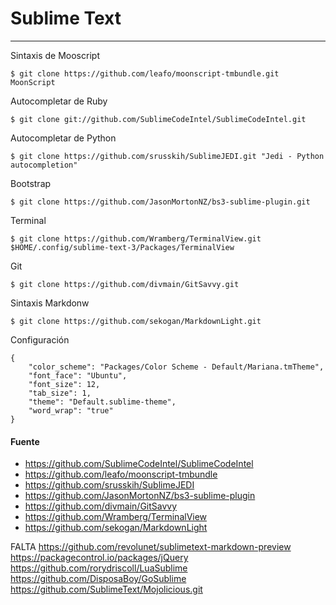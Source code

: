 # Sublime Text

---

Sintaxis de Mooscript

    $ git clone https://github.com/leafo/moonscript-tmbundle.git MoonScript

Autocompletar de Ruby

    $ git clone git://github.com/SublimeCodeIntel/SublimeCodeIntel.git

Autocompletar de Python

    $ git clone https://github.com/srusskih/SublimeJEDI.git "Jedi - Python autocompletion"
    
Bootstrap

    $ git clone https://github.com/JasonMortonNZ/bs3-sublime-plugin.git
    
Terminal

    $ git clone https://github.com/Wramberg/TerminalView.git $HOME/.config/sublime-text-3/Packages/TerminalView
    
Git

    $ git clone https://github.com/divmain/GitSavvy.git
    
Sintaxis Markdonw

    $ git clone https://github.com/sekogan/MarkdownLight.git
    
Configuración

    {
        "color_scheme": "Packages/Color Scheme - Default/Mariana.tmTheme",
        "font_face": "Ubuntu",
        "font_size": 12,
        "tab_size": 1,
        "theme": "Default.sublime-theme",
        "word_wrap": "true"
    }


#### Fuente

+ https://github.com/SublimeCodeIntel/SublimeCodeIntel
+ https://github.com/leafo/moonscript-tmbundle
+ https://github.com/srusskih/SublimeJEDI
+ https://github.com/JasonMortonNZ/bs3-sublime-plugin
+ https://github.com/divmain/GitSavvy
+ https://github.com/Wramberg/TerminalView
+ https://github.com/sekogan/MarkdownLight

FALTA
https://github.com/revolunet/sublimetext-markdown-preview
https://packagecontrol.io/packages/jQuery
https://github.com/rorydriscoll/LuaSublime
https://github.com/DisposaBoy/GoSublime
https://github.com/SublimeText/Mojolicious.git
